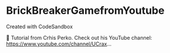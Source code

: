 # BrickBreakerGamefromYoutube
Created with CodeSandbox

🎥 Tutorial from Crhis Perko. Check out his YouTube channel: https://www.youtube.com/channel/UCrax... 
